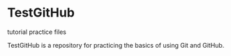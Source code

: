 # TestGitHub
tutorial practice files

TestGitHub is a repository for practicing the basics of using Git and GitHub.
